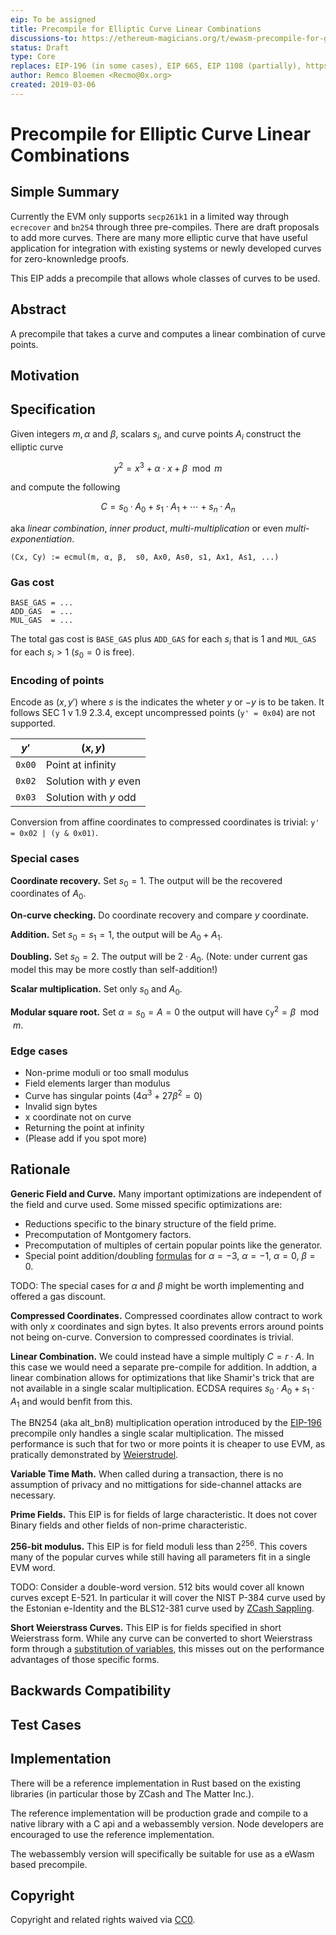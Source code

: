 ```yaml
---
eip: To be assigned
title: Precompile for Elliptic Curve Linear Combinations
discussions-to: https://ethereum-magicians.org/t/ewasm-precompile-for-general-elliptic-curve-math/2581
status: Draft
type: Core
replaces: EIP-196 (in some cases), EIP 665, EIP 1108 (partially), https://github.com/ethereum/EIPs/issues/603
author: Remco Bloemen <Recmo@0x.org>
created: 2019-03-06
---
```


# Precompile for Elliptic Curve Linear Combinations

## Simple Summary
<!--"If you can't explain it simply, you don't understand it well enough." Provide a simplified and layman-accessible explanation of the EIP.-->

Currently the EVM only supports `secp261k1` in a limited way through `ecrecover` and `bn254` through three pre-compiles. There are draft proposals to add more curves. There are many more elliptic curve that have useful application for integration with existing systems or newly developed curves for zero-knownledge proofs.

This EIP adds a precompile that allows whole classes of curves to be used.

## Abstract
<!--A short (~200 word) description of the technical issue being addressed.-->

A precompile that takes a curve and computes a linear combination of curve points.

## Motivation
<!--The motivation is critical for EIPs that want to change the Ethereum protocol. It should clearly explain why the existing protocol specification is inadequate to address the problem that the EIP solves. EIP submissions without sufficient motivation may be rejected outright.-->

## Specification
<!--The technical specification should describe the syntax and semantics of any new feature. The specification should be detailed enough to allow competing, interoperable implementations for any of the current Ethereum platforms (go-ethereum, parity, cpp-ethereum, ethereumj, ethereumjs, and [others](https://github.com/ethereum/wiki/wiki/Clients)).-->

Given integers $m, α$ and $β$, scalars $s_i$, and curve points $A_i$ construct the elliptic curve

$$
y^2 = x^3 + α ⋅ x + β \mod m
$$

and compute the following

$$
C = s_0 ⋅ A_0 + s_1 ⋅ A_1 + \cdots + s_n ⋅ A_n
$$

aka *linear combination*, *inner product*, *multi-multiplication* or even *multi-exponentiation*.

```
(Cx, Cy) := ecmul(m, α, β,  s0, Ax0, As0, s1, Ax1, As1, ...)
```

### Gas cost

```
BASE_GAS = ...
ADD_GAS  = ...
MUL_GAS  = ...
```

The total gas cost is `BASE_GAS` plus `ADD_GAS` for each $s_i$ that is $1$ and `MUL_GAS` for each $s_i > 1$ ($s_0 = 0$ is free).

### Encoding of points

Encode as $(x, y')$ where $s$ is the indicates the wheter $y$ or $-y$ is to be taken. It follows SEC 1 v 1.9 2.3.4, except uncompressed points (`y' = 0x04`) are not supported.

|  $y'$  | $(x, y)$ |
|--------|-----|
| `0x00` | Point at infinity |
| `0x02` | Solution with $y$ even |
| `0x03` | Solution with $y$ odd |

Conversion from affine coordinates to compressed coordinates is trivial: `y' = 0x02 | (y & 0x01)`.

### Special cases

**Coordinate recovery.** Set $s_0 = 1$. The output will be the recovered coordinates of $A_0$.

**On-curve checking.** Do coordinate recovery and compare $y$ coordinate.

**Addition.** Set $s_0 = s_1 = 1$, the output will be $A_0 + A_1$.

**Doubling.** Set $s_0 = 2$. The output will be $2 ⋅ A_0$. (Note: under current gas model this may be more costly than self-addition!)

**Scalar multiplication.** Set only $s_0$ and $A_0$.

**Modular square root.** Set $α = s_0 = A = 0$ the output will have $\mathtt{Cy}^2 = β \mod m$.

### Edge cases

* Non-prime moduli or too small modulus
* Field elements larger than modulus
* Curve has singular points ($4 α^3 + 27 β^2 = 0$)
* Invalid sign bytes
* x coordinate not on curve
* Returning the point at infinity
* (Please add if you spot more)

## Rationale
<!--The rationale fleshes out the specification by describing what motivated the design and why particular design decisions were made. It should describe alternate designs that were considered and related work, e.g. how the feature is supported in other languages. The rationale may also provide evidence of consensus within the community, and should discuss important objections or concerns raised during discussion.-->

**Generic Field and Curve.** Many important optimizations are independent of the field and curve used. Some missed specific optimizations are:

* Reductions specific to the binary structure of the field prime.
* Precomputation of Montgomery factors.
* Precomputation of multiples of certain popular points like the generator.
* Special point addition/doubling [formulas][formulas] for $α = -3$, $α = -1$, $α = 0$, $β = 0$.


[formulas]: http://www.hyperelliptic.org/EFD/g1p/auto-shortw.html

TODO: The special cases for $α$ and $β$ might be worth implementing and offered a gas discount.

**Compressed Coordinates.** Compressed coordinates allow contract to work with only $x$ coordinates and sign bytes. It also prevents errors around points not being on-curve. Conversion to compressed coordinates is trivial.

**Linear Combination.** We could instead have a simple multiply $C = r ⋅ A$. In this case we would need a separate pre-compile for addition. In addtion, a linear combination allows for optimizations that like Shamir's trick that are not available in a single scalar multiplication. ECDSA requires $s_0 ⋅ A_0 + s_1 ⋅ A_1$ and would benfit from this.

The BN254 (aka alt_bn8) multiplication operation introduced by the [EIP-196][eip196] precompile only handles a single scalar multiplication. The missed performance is such that for two or more points it is cheaper to use EVM, as pratically demonstrated by [Weierstrudel][ws].

[eip196]: https://eips.ethereum.org/EIPS/eip-196
[ws]: https://medium.com/aztec-protocol/huffing-for-crypto-with-weierstrudel-9c9568c06901

**Variable Time Math.** When called during a transaction, there is no assumption of privacy and no mittigations for side-channel attacks are necessary.

**Prime Fields.** This EIP is for fields of large characteristic. It does not cover Binary fields and other fields of non-prime characteristic.

**256-bit modulus.** This EIP is for field moduli less than $2^{256}$. This covers many of the popular curves while still having all parameters fit in a single EVM word.

TODO: Consider a double-word version. 512 bits would cover all known curves except E-521. In particular it will cover the NIST P-384 curve used by the Estonian e-Identity and the BLS12-381 curve used by [ZCash Sappling][sappling].

[sappling]: https://z.cash/blog/new-snark-curve/

**Short Weierstrass Curves.** This EIP is for fields specified in short Weierstrass form. While any curve can be converted to short Weierstrass form through a [substitution of variables][cov], this misses out on the performance advantages of those specific forms.

[cov]: https://safecurves.cr.yp.to/equation.html

## Backwards Compatibility
<!--All EIPs that introduce backwards incompatibilities must include a section describing these incompatibilities and their severity. The EIP must explain how the author proposes to deal with these incompatibilities. EIP submissions without a sufficient backwards compatibility treatise may be rejected outright.-->

## Test Cases
<!--Test cases for an implementation are mandatory for EIPs that are affecting consensus changes. Other EIPs can choose to include links to test cases if applicable.-->

## Implementation
<!--The implementations must be completed before any EIP is given status "Final", but it need not be completed before the EIP is accepted. While there is merit to the approach of reaching consensus on the specification and rationale before writing code, the principle of "rough consensus and running code" is still useful when it comes to resolving many discussions of API details.-->

There will be a reference implementation in Rust based on the existing libraries (in particular those by ZCash and The Matter Inc.).

The reference implementation will be production grade and compile to a native library with a C api and a webassembly version. Node developers are encouraged to use the reference implementation.

The webassembly version will specifically be suitable for use as a eWasm based precompile.

## Copyright
Copyright and related rights waived via [CC0](https://creativecommons.org/publicdomain/zero/1.0/).

